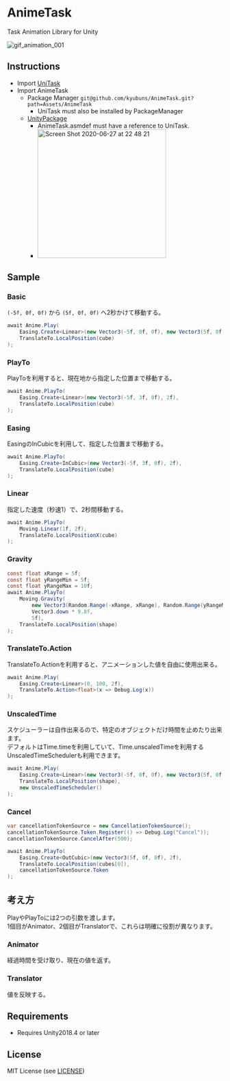 # AnimeTask

Task Animation Library for Unity

![gif_animation_001](https://user-images.githubusercontent.com/961165/85936316-77f1e180-b934-11ea-9614-9d1aa152bd41.gif)

## Instructions

- Import [UniTask](https://github.com/Cysharp/UniTask)
- Import AnimeTask
    - Package Manager `git@github.com/kyubuns/AnimeTask.git?path=Assets/AnimeTask`
        - UniTask must also be installed by PackageManager
    - [UnityPackage](https://github.com/kyubuns/AnimeTask/releases)
        - AnimeTask.asmdef must have a reference to UniTask.
        - <img width="300" alt="Screen Shot 2020-06-27 at 22 48 21" src="https://user-images.githubusercontent.com/961165/85923709-51965c80-b8c8-11ea-8c3a-f0b321d0d4ab.png">

## Sample

### Basic

`(-5f, 0f, 0f)` から `(5f, 0f, 0f)` へ2秒かけて移動する。

```csharp
await Anime.Play(
    Easing.Create<Linear>(new Vector3(-5f, 0f, 0f), new Vector3(5f, 0f, 0f), 2f),
    TranslateTo.LocalPosition(cube)
);
```

### PlayTo

PlayToを利用すると、現在地から指定した位置まで移動する。

```csharp
await Anime.PlayTo(
    Easing.Create<Linear>(new Vector3(-5f, 3f, 0f), 2f),
    TranslateTo.LocalPosition(cube)
);
```

### Easing

EasingのInCubicを利用して、指定した位置まで移動する。

```csharp
await Anime.PlayTo(
    Easing.Create<InCubic>(new Vector3(-5f, 3f, 0f), 2f),
    TranslateTo.LocalPosition(cube)
);
```

### Linear

指定した速度（秒速1）で、2秒間移動する。

```csharp
await Anime.PlayTo(
    Moving.Linear(1f, 2f),
    TranslateTo.LocalPositionX(cube)
);
```

### Gravity

```csharp
const float xRange = 5f;
const float yRangeMin = 5f;
const float yRangeMax = 10f;
await Anime.PlayTo(
    Moving.Gravity(
        new Vector3(Random.Range(-xRange, xRange), Random.Range(yRangeMin, yRangeMax)),
        Vector3.down * 9.8f,
        5f),
    TranslateTo.LocalPosition(shape)
);
```

### TranslateTo.Action

TranslateTo.Actionを利用すると、アニメーションした値を自由に使用出来る。

```csharp
await Anime.Play(
    Easing.Create<Linear>(0, 100, 2f),
    TranslateTo.Action<float>(x => Debug.Log(x))
);
```

### UnscaledTime

スケジューラーは自作出来るので、特定のオブジェクトだけ時間を止めたり出来ます。  
デフォルトはTime.timeを利用していて、Time.unscaledTimeを利用するUnscaledTimeSchedulerも利用できます。

```csharp
await Anime.Play(
    Easing.Create<Linear>(new Vector3(-5f, 0f, 0f), new Vector3(5f, 0f, 0f), 2f),
    TranslateTo.LocalPosition(shape),
    new UnscaledTimeScheduler()
);
```

### Cancel

```csharp
var cancellationTokenSource = new CancellationTokenSource();
cancellationTokenSource.Token.Register(() => Debug.Log("Cancel"));
cancellationTokenSource.CancelAfter(500);

await Anime.PlayTo(
    Easing.Create<OutCubic>(new Vector3(5f, 0f, 0f), 2f),
    TranslateTo.LocalPosition(cubes[0]),
    cancellationTokenSource.Token
);
```

## 考え方

PlayやPlayToには2つの引数を渡します。  
1個目がAnimator、2個目がTranslatorで、これらは明確に役割が異なります。

### Animator

経過時間を受け取り、現在の値を返す。

### Translator

値を反映する。

## Requirements

- Requires Unity2018.4 or later

## License

MIT License (see [LICENSE](LICENSE))

